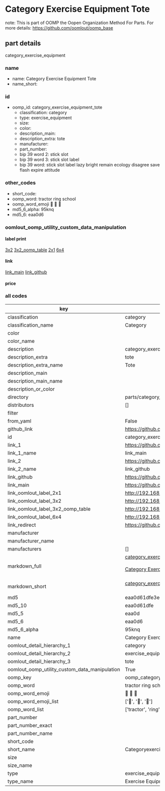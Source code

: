 # Category Exercise Equipment Tote  

note: This is part of OOMP the Oopen Organization Method For Parts. For more details: https://github.com/oomlout/oomp_base

##  part details
  



category_exercise_equipment



### name
* name: Category Exercise Equipment Tote
* name_short: 
### id
* oomp_id: category_exercise_equipment_tote
  * classification: category
  * type: exercise_equipment
  * size: 
  * color: 
  * description_main: 
  * description_extra: tote
  * manufacturer: 
  * part_number: 
  * bip 39 word 2: stick slot
  * bip 39 word 3: stick slot label
  * bip 39 word: stick slot label lazy bright remain ecology disagree save flash expire attitude

### other_codes
* short_code: 
* oomp_word: tractor ring school
* oomp_word_emoji :tractor: :ring: :school:
* md5_6_alpha: 95knq
* md5_6: eaa0d6






### oomlout_oomp_utility_custom_data_manipulation
#### label print
[3x2](http://192.168.1.245:1112/?label=oomp%2095knq)
[3x2_oomp_table](http://192.168.1.108:1112/?label=oomp%2095knq)
[2x1](http://192.168.1.242:1112/?label=oomp%2095knq)
[6x4](http://192.168.1.55:1112/?label=oomp%2095knq)    

#### link

[link_main](https://github.com/oomlout/oomlout_oomp_version_1_messy/tree/main/parts/category_exercise_equipment_tote) [link_github](https://github.com/oomlout/oomlout_oomp_version_1_messy/tree/main/parts/category_exercise_equipment_tote)                             

#### price







### all codes 
| key | value |  
| --- | --- |  
| classification | category |  
| classification_name | Category |  
| color |  |  
| color_name |  |  
| description | category_exercise_equipment |  
| description_extra | tote |  
| description_extra_name | Tote |  
| description_main |  |  
| description_main_name |  |  
| description_or_color |   |  
| directory | parts/category_exercise_equipment_tote |  
| distributors | [] |  
| filter |  |  
| from_yaml | False |  
| github_link | https://github.com/oomlout/oomlout_oomp_part_src/tree/main/parts/category_exercise_equipment_tote |  
| id | category_exercise_equipment_tote |  
| link_1 | https://github.com/oomlout/oomlout_oomp_version_1_messy/tree/main/parts/category_exercise_equipment_tote |  
| link_1_name | link_main |  
| link_2 | https://github.com/oomlout/oomlout_oomp_version_1_messy/tree/main/parts/category_exercise_equipment_tote |  
| link_2_name | link_github |  
| link_github | https://github.com/oomlout/oomlout_oomp_version_1_messy/tree/main/parts/category_exercise_equipment_tote |  
| link_main | https://github.com/oomlout/oomlout_oomp_version_1_messy/tree/main/parts/category_exercise_equipment_tote |  
| link_oomlout_label_2x1 | http://192.168.1.242:1112/?label=oomp%2095knq |  
| link_oomlout_label_3x2 | http://192.168.1.245:1112/?label=oomp%2095knq |  
| link_oomlout_label_3x2_oomp_table | http://192.168.1.108:1112/?label=oomp%2095knq |  
| link_oomlout_label_6x4 | http://192.168.1.55:1112/?label=oomp%2095knq |  
| link_redirect | https://github.com/oomlout/oomlout_oomp_version_1_messy/tree/main/parts/category_exercise_equipment_tote |  
| manufacturer |  |  
| manufacturer_name |  |  
| manufacturers | [] |  
| markdown_full | [category_exercise_equipment_tote](none)<br>[](none)<br>[Category Exercise Equipment Tote](none)<br><br> |  
| markdown_short | [category_exercise_equipment_tote](none)<br><br> |  
| md5 | eaa0d61dfe3ec8c2d60e07e6f87306ad |  
| md5_10 | eaa0d61dfe |  
| md5_5 | eaa0d |  
| md5_6 | eaa0d6 |  
| md5_6_alpha | 95knq |  
| name | Category Exercise Equipment Tote |  
| oomlout_detail_hierarchy_1 | category |  
| oomlout_detail_hierarchy_2 | exercise_equipment |  
| oomlout_detail_hierarchy_3 | tote |  
| oomlout_oomp_utility_custom_data_manipulation | True |  
| oomp_key | oomp_category_exercise_equipment_tote |  
| oomp_word | tractor ring school |  
| oomp_word_emoji | :tractor: :ring: :school: |  
| oomp_word_emoji_list | [':tractor:', ':ring:', ':school:'] |  
| oomp_word_list | ['tractor', 'ring', 'school'] |  
| part_number |  |  
| part_number_exact |  |  
| part_number_name |  |  
| short_code |  |  
| short_name | Categoryexerciseequipment |  
| size |  |  
| size_name |  |  
| type | exercise_equipment |  
| type_name | Exercise Equipment |  
